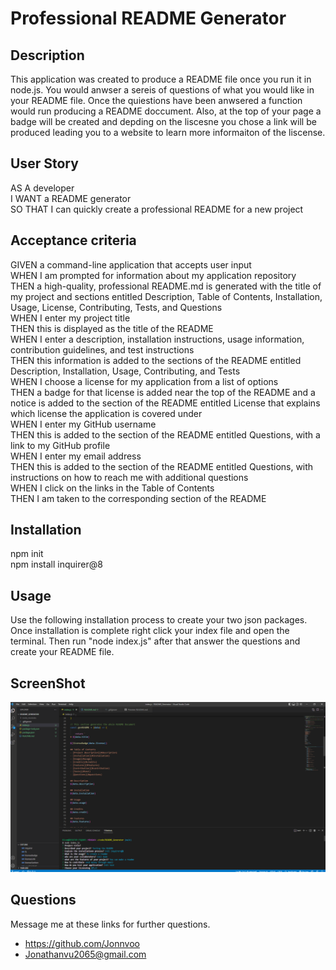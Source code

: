 # Professional README Generator

## Description
This application was created to produce a README file once you run it in node.js. You would anwser a sereis of questions of what you would like in your README file. Once the quiestions have been anwsered a function would run producing a README doccument. Also, at the  top of your page a badge will be created and depding on the liscesne you chose a link will be produced leading you to a website to learn more informaiton of the liscense.


## User Story 
AS A developer <br/>
I WANT a README generator<br/>
SO THAT I can quickly create a professional README for a new project<br/>

## Acceptance criteria 
GIVEN a command-line application that accepts user input<br/>
WHEN I am prompted for information about my application repository<br/>
THEN a high-quality, professional README.md is generated with the title of my project and sections entitled Description, Table of Contents, Installation, Usage, License, Contributing, Tests, and Questions<br/>
WHEN I enter my project title<br/>
THEN this is displayed as the title of the README<br/>
WHEN I enter a description, installation instructions, usage information, contribution guidelines, and test instructions<br/>
THEN this information is added to the sections of the README entitled Description, Installation, Usage, Contributing, and Tests<br/>
WHEN I choose a license for my application from a list of options<br/>
THEN a badge for that license is added near the top of the README and a notice is added to the section of the README entitled License that explains which license the application is covered under<br/>
WHEN I enter my GitHub username<br/>
THEN this is added to the section of the README entitled Questions, with a link to my GitHub profile<br/>
WHEN I enter my email address<br/>
THEN this is added to the section of the README entitled Questions, with instructions on how to reach me with additional questions<br/>
WHEN I click on the links in the Table of Contents<br/>
THEN I am taken to the corresponding section of the README<br/>

## Installation 
npm init<br/> 
npm install inquirer@8

## Usage 
Use the following installation process to create your two json packages. Once installation is complete right click your index file and open the terminal. Then run "node index.js" after that answer the questions and create your README file.

## ScreenShot
![ ScreenShot](./assets/imgs/README%20screenshot.png)

## Questions 
Message me at these links for further questions.
* https://github.com/Jonnvoo 
* Jonathanvu2065@gmail.com
